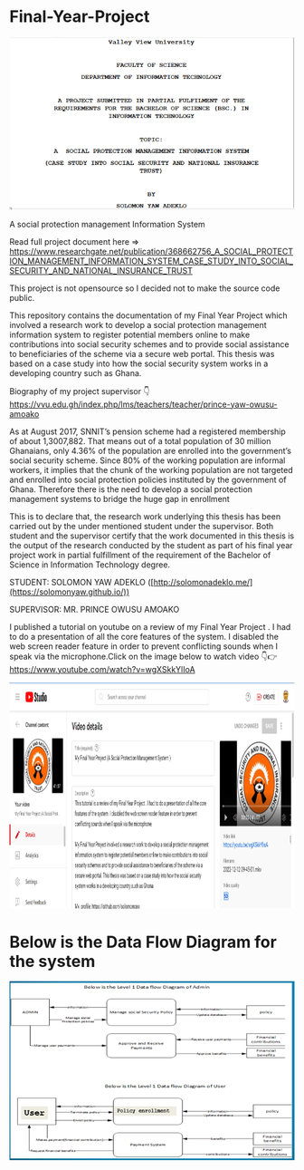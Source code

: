 # Final-Year-Project

![alt text](frontpage.PNG  "Description goes here")

A social protection management Information System

Read full project document here =>  https://www.researchgate.net/publication/368662756_A_SOCIAL_PROTECTION_MANAGEMENT_INFORMATION_SYSTEM_CASE_STUDY_INTO_SOCIAL_SECURITY_AND_NATIONAL_INSURANCE_TRUST

This project is not opensource so I decided not to make the source code public.


This repository contains the documentation of my Final Year Project which involved a research work to develop a social protection management information system to register potential members online to make contributions into social security schemes and to provide social assistance to beneficiaries of the scheme via a secure web portal. This thesis was based on a case study into how the social security system works in a developing country such as Ghana.

Biography of my project supervisor 👇https://vvu.edu.gh/index.php/lms/teachers/teacher/prince-yaw-owusu-amoako

As at August 2017, SNNIT’s pension scheme had a registered membership of about 1,3007,882. That means out of a total population of 30 million Ghanaians,  only 4.36% of the population are enrolled into the government’s social security scheme.
 Since 80% of  the  working population are informal workers, it implies that the chunk of the working population are not targeted  and  enrolled into social protection policies instituted by the government of Ghana. Therefore there is the need
 to develop a social protection management systems to bridge the huge gap in enrollment

This is to declare that, the research work underlying this
thesis has been carried out by the under mentioned student under
the supervisor. Both student and the supervisor certify that
the work documented in this thesis is the output of the research
conducted by the student as part of his final year project
work in partial fulfillment of the requirement of the
Bachelor of Science in Information Technology degree.

STUDENT: SOLOMON YAW ADEKLO ([http://solomonadeklo.me/](https://solomonyaw.github.io/))                                     

SUPERVISOR: MR. PRINCE OWUSU AMOAKO

I published a tutorial on youtube on a review of my Final Year Project . I had to do a presentation of all the core features of the system. I disabled the web screen reader feature in order to prevent conflicting sounds when I speak via the microphone.Click on the image below to watch video 👇👉 https://www.youtube.com/watch?v=wgXSkkYlIoA</p>

<a href="https://www.youtube.com/watch?v=wgXSkkYlIoA"> <img width="1000px" height= "400px" src="https://github.com/solomonyaw/solomonyaw/blob/main/video.PNG" alt="youtube_Tutorial" /></a><br>


# Below is the Data Flow Diagram for the system

![alt text](dataflow.PNG  "Description goes here")



                           

